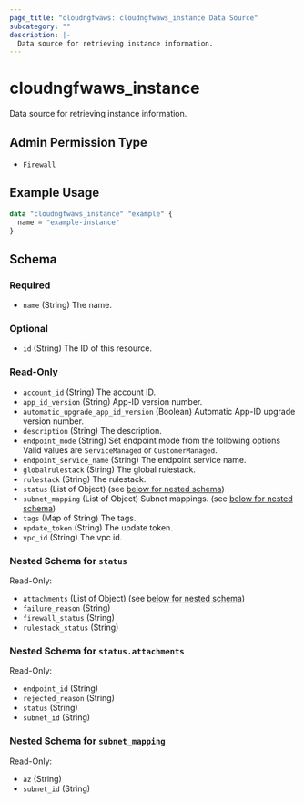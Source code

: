 ```yaml
---
page_title: "cloudngfwaws: cloudngfwaws_instance Data Source"
subcategory: ""
description: |-
  Data source for retrieving instance information.
---
```


# cloudngfwaws_instance

Data source for retrieving instance information.


## Admin Permission Type

* `Firewall`


## Example Usage

```terraform
data "cloudngfwaws_instance" "example" {
  name = "example-instance"
}
```


<!-- schema generated by tfplugindocs -->
## Schema

### Required

- `name` (String) The name.

### Optional

- `id` (String) The ID of this resource.

### Read-Only

- `account_id` (String) The account ID.
- `app_id_version` (String) App-ID version number.
- `automatic_upgrade_app_id_version` (Boolean) Automatic App-ID upgrade version number.
- `description` (String) The description.
- `endpoint_mode` (String) Set endpoint mode from the following options Valid values are `ServiceManaged` or `CustomerManaged`.
- `endpoint_service_name` (String) The endpoint service name.
- `globalrulestack` (String) The global rulestack.
- `rulestack` (String) The rulestack.
- `status` (List of Object) (see [below for nested schema](#nestedatt--status))
- `subnet_mapping` (List of Object) Subnet mappings. (see [below for nested schema](#nestedatt--subnet_mapping))
- `tags` (Map of String) The tags.
- `update_token` (String) The update token.
- `vpc_id` (String) The vpc id.

<a id="nestedatt--status"></a>
### Nested Schema for `status`

Read-Only:

- `attachments` (List of Object) (see [below for nested schema](#nestedobjatt--status--attachments))
- `failure_reason` (String)
- `firewall_status` (String)
- `rulestack_status` (String)

<a id="nestedobjatt--status--attachments"></a>
### Nested Schema for `status.attachments`

Read-Only:

- `endpoint_id` (String)
- `rejected_reason` (String)
- `status` (String)
- `subnet_id` (String)



<a id="nestedatt--subnet_mapping"></a>
### Nested Schema for `subnet_mapping`

Read-Only:

- `az` (String)
- `subnet_id` (String)
